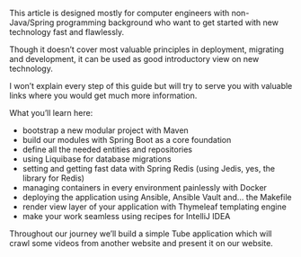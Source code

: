 This article is designed mostly for computer engineers with non-Java/Spring programming background who want to get
started with new technology fast and flawlessly.

Though it doesn’t cover most valuable principles in deployment, migrating and development, it can be used as good
introductory view on new technology.

I won’t explain every step of this guide but will try to serve you with valuable links where you would get much more
information.

What you’ll learn here:
* bootstrap a new modular project with Maven
* build our modules with Spring Boot as a core foundation
* define all the needed entities and repositories
* using Liquibase for database migrations
* setting and getting fast data with Spring Redis (using Jedis, yes, the library for Redis)
* managing containers in every environment painlessly with Docker
* deploying the application using Ansible, Ansible Vault and… the Makefile
* render view layer of your application with Thymeleaf templating engine
* make your work seamless using recipes for IntelliJ IDEA

Throughout our journey we’ll build a simple Tube application which will crawl some videos from another website and
present it on our website.